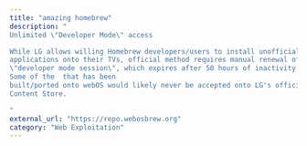 ```yaml
---
title: "amazing homebrew"
description: "
Unlimited \"Developer Mode\" access

While LG allows willing Homebrew developers/users to install unofficial
applications onto their TVs, official method requires manual renewal of
\"developer mode session\", which expires after 50 hours of inactivity.
Some of the  that has been
built/ported onto webOS would likely never be accepted onto LG's official
Content Store.

"
external_url: "https://repo.webosbrew.org"
category: "Web Exploitation"
---
```

